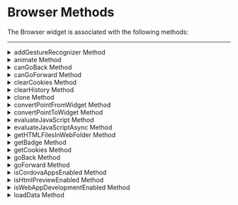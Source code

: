                                 


Browser Methods
===============

The Browser widget is associated with the following methods:

* * *


<details close markdown="block"><summary>addGestureRecognizer Method</summary>

* * *

This API allows you to set a gesture recognizer for a specified gesture for a specified widget.

### Syntax
```

addGestureRecognizer(gestureType, gestureConfigParams, onGestureClosure)
```

### Parameters

_gestureType_

\[Number\] - Mandatory

Indicates the type of gesture to be detected on the widget.

See Remarks for possible values.

_gestureConfigParams_

\[object\] - Mandatory

The parameter specifies a table that has the required configuration parameters to setup a gesture recognizer.

The configuration parameters vary based on the type of the gesture.

See Remarks for possible values.

_onGestureClosure_

\[function\] - Mandatory

Specifies the function that needs to be executed when a gesture is recognized.

This function will be raised asynchronously

See Remarks for the syntax of this function.

### Return Values

String - Reference to the gesture is returned.

### Remarks

The values for the _gestureType_parameter are:

\[Number\] - Mandatory

Indicates the type of gesture to be detected on the widget. The following are possible values:

*   1 – constants.GESTURE\_TYPE\_TAP
*   2 - constants.GESTURE\_TYPE\_SWIPE
*   3 – constants.GESTURE\_TYPE\_LONGPRESS
*   4 – constants.GESTURE\_TYPE\_PAN
*   5 – constants.GESTURE\_TYPE\_ROTATION
*   6 - constants.GESTURE\_TYPE\_PINCH
*   7 - constants.GESTURE\_TYPE\_RIGHTTAP

The values for the _gestureConfigParams_parameter are:

\[object\] - Mandatory

The parameter specifies a table that has the required configuration parameters to setup a gesture recognizer. The configuration parameters vary based on the type of the gesture.

This parameter supports the following key-value pairs:

Gesture Type:TAP

*   fingers \[Number\] - specifies the maximum number of fingers that must be respected for a gesture. Possible values are: 1. Default value is 1.
*   taps \[Number\] - specifies the maximum number of taps that must be respected for a gesture. Possible values are: 1 or 2. Default value is 1.

### For example:  

{fingers:1,taps:1}

Gesture Type:SWIPE

*   fingers \[Number\] - specifies the maximum number of fingers that must be respected for a gesture. Possible values are: 1. Default value is 1.

### For example:

{fingers: 1}

Gesture Type:LONGPRESS

*   pressDuration \[Number\] - specifies the minimum time interval (in seconds) after which the gesture is recognized as a LONGPRESS. For example, if pressDuration is 2 seconds, any continued press is recognized as LONGPRESS only if it lasts for at least 2 seconds. Default value is 1. This is not applicable to Windows.

### For example:

{pressDuration=1}.

Gesture Type: PAN

*   fingers \[number\] specifies the minimum number of fingers needed to recognize this gesture. Default value is 1.
*   continuousEvents \[Boolean\] indicates if callback should be called continuously for every change beginning from the time the gesture is recognized to the time it ends.

Gesture Type: ROTATION

*   Rotation gesture involves only two fingers.
*   continuousEvents \[Boolean\] indicates if callback must be called continuously for every change beginning from the time the gesture is recognized to the time it ends.

Gesture Type:PINCH

*   Pinch gesture invloves two fingures.
*   continuousEvents \[Boolean\] indicates if callback should be called continuously every change beginning from the time the gesture is recognized to the time it ends.

The syntax for the _onGestureClosure_callback function are:

\[function\] - Mandatory

Specifies the function that needs to be executed when a gesture is recognized.

### This function will be raised asynchronously and has the following Syntax:

onGestureClosure(widgetRef, gestureInfo, context)

*   widgetRef - specifies the handle to the widget on which the gesture was recognized.
*   gestureInfo - Table with information about the gesture. The contents of this table vary based on the gesture type.
*   context - Table with SegmentedUI row details.

### gestureInfo table has the following key-value pairs:

*   gestureType \[number\] – indicates the gesture type; 1 for TAP, 2 for SWIPE, and 3 for LONGPRESS,4 for PAN, 5 for ROTATION, 6 for PINCH and 7 for RIGHTTAP
*   gesturesetUpParams \[object\] – specifies the set up parameters passed while adding the gesture recognizer
*   gesturePosition \[number\] – indicates the position where the gesture was recognized. Possible values are: 1 for TOPLEFT, 2 for TOPCENTER, 3 for TOPRIGHT, 4 for MIDDLELEFT, 5 for MIDDLECENTER, 6 for MIDDLERIGHT, 7 for BOTTOMLEFT, 8 for BOTTOMCENTER, 9 for BOTTOMRIGHT, 10 for CENTER
*   swipeDirection \[number\] –indicates the direction of swipe. This parameter is applicable only if the gesture type is SWIPE. Possible values are: 1 for LEFT, 2 for RIGHT, 3 for TOP, 4 for BOTTOM. Direction is w.r.t the view and not device orientation.
*   gestureX \[number\] – specifies the X coordinate of the point (in pixels) where the gesture has occurred. The coordinate is relative to the widget coordinate system.
*   gestureY \[number\] – specifies the Y coordinate of the point (in pixels) where the gesture has occurred. The coordinate is relative to the widget coordinate system.
*   widgetWidth \[number\] – specifies the width of the widget (in pixels)
*   widgetHeight \[number\] – specifies the height of the widget (in pixels)
*   gestureState\[number\] – indicates the gesture state as below
*   1 – gesture state begin
*   2 - gesture state changed
*   3 – gesture state ended.
*   \* gestureState is applicable only for continuous gestures like PAN, ROTATION and PINCH.
*   rotation \[number\] rotation of the gesture in degrees since its last change.( Applicable only when gesture type is ROTATION
*   velocityX and velocityY : horizontal and vertical component of velocity expressed in points per second. (Applicable only for PAN gesture type)
*   velocity \[number\]: velocity of pinch in scale per second (Applicable for Pinch gesture)
*   scale \[number\]:scale factor relative to the points of the two touches in screen coordinates
*   touchType\[number\]:(windows only)
*   0 - constants.TOUCHTYPE\_FINGER
*   1 - constants.TOUCHTYPE\_PEN
*   2 - constants.TOUCHTYPE\_MOUSE
*   translationX and translationY \[number\] : cumulative distance as number. (Applicable only for PAN gesture type)

### context table has the following key-value pairs:

*   rowIndex \[number\] : row index of the segui where gesture was recognised. (Applicable to gestures added to segUI rows)
*   sectionIndex \[number\] : section index of the segui where gesture was recognised. (Applicable to gestures added to segUI rows)

It is not recommend to define gestures for widgets that have a default behavior associated with it.

If you click (tap) a button (any clickable widget), the default behavior is to trigger an onClick event. If you define a Tap gesture on such widgets, the gesture closure is executed in addition to the onClick event.

If you swipe a larger form, the default behavior is to scroll up and down depending on the direction in which you swipe. If you define a SWIPE gesture on such forms, the gesture closure gets executed in addition to scrolling the form.

If you swipe a Segmented UI with huge number of rows, the default behavior is to scroll the Segmented UI. If you define a SWIPE gesture on such segments, the gesture closure gets executed in addition to scrolling the form.

### Gestures can be added only for the following widgets:

*   Flex Container
    
*   Flex Scroll Container.
    

In the android platform, the top and bottom gestures work only when the scrolling is disabled for Form and parent scrolling containers. By default, the scrolling is enabled for the Form and scrolling containers.

*   RIGHTTAP applicable only to Windows 10
*   ROTATION is not supported on android.

### Example

```

//Sample code to add Gestures to the frmGestures FlexForm.
//Code to add DOUBLE TAP gesture to the frmGestures, FlexForm.
var doubletp = {
 fingers: 1,
 taps: 2
};
frmGestures.addGestureRecognizer(1, doubletp, onGestureFunction);
//Code to add SINGLE TAP gesture to the frmGestures FlexForm.
var singleTp = {
 fingers: 1,
 taps: 1
};
frmGestures.addGestureRecognizer(1, singleTp, onGestureFunction);
//Code to add SWIPE gesture to the frmGestures FlexForm.
var swipeForm = {
 fingers: 1,
 swipedistance: 50,
 swipevelocity: 75
};
frmGestures.addGestureRecognizer(2, swipeForm, onGestureFunction);
//Code to add LONGPRESS gesture to the frmGestures FlexForm.
var longPressForm = {
 pressDuration: 2
};
frmGestures.addGestureRecognizer(3, longPressForm, onGestureFunction);

function onGestureFunction(commonWidget, gestureInfo) {
 voltmx.print("The Gesture type is:" + gestureInfo.gestureType);

}
```

### Platform Availability

*   iOS, Windows

* * *

</details>
<details close markdown="block"><summary>animate Method</summary>

* * *

Applies an animation to the widget.

### Syntax
```

animate (animationObj, animateConfig, animationCallbacks)
```

### Parameters

_animationObj_

An `animation` object created using [voltmx.ui.createAnimation](../../../Iris/iris_api_dev_guide/content/voltmx.ui_functions.md#createAn?TocPath=References|voltmx.ui_Namespace|Functions|_____5) function.

_animationConfig_

As defined in widget level animation section.

_animationCallbacks_

A JavaScript dictionary that contains key-value pairs. The following keys are supported.

| Key | Description |
| --- | --- |
| animationEnd | A JavaScript function that is invoked with the animation ends. For more information, see the **Remarks** section below. |
| animationStart | A JavaScript function that is invoked with the animation starts. For more information, see the **Remarks** section below. |

### Return Values

Returns a platform-specific handle to the animation. This handle currently not used, but is returned for possible future requirements use.

### Remarks

The callback for the `animationStart` key in the JavaScript object passed in this method's _animationCallbacks_ parameter has the following signature.

animationStart(source, animationHandle, elapsedTime);

where `source` is the widget being animated, `animationHandle` is the handle returned by the `applyAnimation` method, and `elapsedTime` is the amount of time the animation has been running in seconds, when this event is fired..

This event occurs at the start of the animation. If there is 'animation-delay' configured then this event will fire only after the delay period. This event gets called asynchronously.

The callback for the `animationEnd` key in the JavaScript object passed in this method's _animationCallbacks_ parameter has the following signature.

animationEnd(source, animationHandle, elapsedTime);

where source is the widget being animated, animationHandle is the handle returned by the applyAnimation method, and elapsedTime is the amount of time the animation has been running in seconds, when this event is fired.

This event occurs at the end of the animation. This event gets called asynchronously.

The `animate` method throws an Invalid Animation Definition Exception if animation definition, does not follow the dictionary structure expected. This method is ignored if it is called on a widget whose immediate parent is not FlexContainer or a FlexScrollContainer.

If the widget is not part of the currently visible view hierarchy, calling this method does nothing. Because this method is asynchronous and immediately returns, it does not wait for the animation to start or complete.

### Example

```

//Sample code of animation
function AnimateBoth() {
    var getFuncName = frm1.listbox18.selectedKey;
    if (getFuncName == "BothLT") {
        frm1.textbox26.animate(myAnimDefinition(),
            animConfiguration(), {});
    } else if (getFuncName == "BothTBL") {
        frm1.textbox26.animate(myAnimDefinitionsc1(),
            animConfiguration(), {});
    }
}
```

### Platform Availability

*   iOS, Android, Windows, and SPA

* * *

</details>
<details close markdown="block"><summary>canGoBack Method</summary>

* * *

This method specifies whether the browser can navigate back into history.

### Syntax
```

canGoBack()
```

### Return Values

status

True - if the browser cache is not empty.

False - if the browser cache is empty.

### Remarks

If the browser cache is empty then this method returns _false_ and the [goBack](#goBack) method has no effect.

### Example

```

//Sample code to invoke canGoBack method for a Browser widget.
var canGoBck = frmBrowser.myBrowser.canGoBack();
alert("canGoBack?::" + canGoBck);
```

### Platform Availability

Available on all platforms except SPA.

* * *

</details>
<details close markdown="block"><summary>canGoForward Method</summary>

* * *

This method specifies whether the browser can navigate forward into history.

### Syntax
```

canGoForward()
```


### Return Values

status

True - if the browser cache is not empty.

False - if the browser cache is empty.

### Remarks

If the browser cache is empty then this method returns _false_ and [goForward](#goForwar) method has no effect.

### Example

```

//Sample code to invoke canGoForward method for a Browser widget.
var canGoFwd = frmBrowser.myBrowser.canGoForward();
alert("canGoForward?::" + canGoFwd);
```

### Platform Availability

Available on all platforms except SPA.

* * *

</details>
<details close markdown="block"><summary>clearCookies Method</summary>

* * *

In the iOS platform, when the Browser widget uses WKWebView engine to load data, a separate cookie storage area (called WKHTTPCookieStore) is created. This storage area is not connected to the parent app.  
To sync the cookies in the WKHTTPCookieStore with the parent app, you must use the [getCookies](#getCookies), [setCookies](#setCookies) and _clearCookies_ methods of the Browser widget.

The _clearCookies_ method is an asynchronous method that helps you to delete the cookies from the cookie storage area of the parent app.

### Syntax
```

clearCookies(deleteCookieCallback,cookiesToDelete)
```

### Input Parameters

`cookiesToDelete`: This parameter is used to input the name of the cookies that is to be deleted from the cookie storage of the parent app. This means that you must provide the key, Name to identify the cookies to be deleted from the storage.

`deleteCookieCallback`: This parameter registers the function that is invoked when the cookie is deleted from the cookie storage of the parent app. This callback is invoked for each cookie that is deleted. This function has the following two arguments.

*   `wdg`: This argument has the handle of with the Browser widget instance that invokes the _clearCookies_ method.
*   `cookieObject`: This argument has the cookie object that is deleted using the _clearCookies_ method.

Here is an example of the cookie object.  

```

{
        "Name": "appName",
        "Value": "App01",
        "Domain": "app.example.com"
}
```

### Example

```

//Sample code to invoke the clearCookies method for a Browser widget.

var listOfCookies = [{
 "Name": "appName"
}, {
 "Name": "ap"
}];
frmBrowser.myBrowser.clearCookies(clearCookiesCallback, listOfCookies);
function clearCookiesCallback(wdg, cookieObject) {
 voltmx.print(wdg, cookieObject);
}
```

### Platform Availability

*   iOS 11 and onwards

* * *

</details>
<details close markdown="block"><summary>clearHistory Method</summary>

* * *

This method clears the page history of the specified Browser.

### Syntax

clearHistory()

### Example

```

//Sample code to invoke clearHistory method for a Browser widget.
frmBrowser.myBrowser.clearHistory ();

```

### Platform Availability

Available on all platforms except SPA and iPhone

* * *

</details>
<details close markdown="block"><summary>clone Method</summary>

* * *

When this method is used on a container widget, then all the widgets inside the container are cloned. This method takes an optional parameter. If the widgetid is not passed then the cloned copy will have the same ID as original widget.

If the widget ID is passed as a parameter then it will be prefixed to the existing ID and will assign it to cloned copy of the container. For all other widgets of the container and its child widgets.

For example, if the widget ID is "fc1" and the widget ID passed to clone API is "ref1", then the cloned widget ID will be "ref1fc1". For a child widget placed in a container with widget ID as "wid1", the cloned copy will have the widget ID as "ref1wid1".

Exceptions are not displayed if widget ID parameter is not unique. Instead when the cloned copy is added to the same form as of original container then it may lead to unexpected behaviors. So it is your responsibility to provide unique widget ID.

### Syntax
```

clone()
```

### Parameters

widgetId \[String\]

Optional. Reference of the name of the widget.

### Return Values

Cloned copy of the widget.

### Exceptions

None

### Remarks

*   This method is not supported on SegmentedUI2 widget.
*   Gestures for the FlexContainer are not cloned. You have to reapply the gestures on the cloned object.
*   In Android platform, cloned Map widget will not work if prefix is not passed as parameter to the API.

*   To apply focusSkin for dynamically created widgets or cloned widgets, assign focusSkin dynamically after adding the widget to the form hierarchy. This is applicable for SPA and Desktop web platforms.
  ```

  formid.widgetid.focusSkin = "skinname";
  ```
*   To apply hoverSkin for dynamically created widgets or cloned widgets, assign hoverSkin dynamically after adding the widget to the form hierarchy. This is applicable for the Desktop web platform.
```

    formid.widgetid.hoverSkin = "skinname";
```

### Example

```

//This is a generic method that is applicable for various widgets.
//Here, we have shown how to use the clone Method for a FlexContainer widget.
//You need to make a corresponding call of the clone method for other applicable widgets.  
var flex2 = frmFlex.flexContainer1.clone();
//Here, flexContainer1 is a FlexContainer widget that is already present in frmFlex FlexForm.
frmFlex.add(flex2);
//For instance, the corresponding clone method call on the Label widget is as follows:
var myLabel=frmFlex.lbl1.clone();  

```

### Platform Availability

*   iOS, Android, Windows, and SPA

* * *

</details>
<details close markdown="block"><summary>convertPointFromWidget Method</summary>

* * *

This method allows you to convert the coordinate system from a widget to a point (receiver's coordinate system).

### Syntax
```

convertPointFromWidget(point, fromWidget)
```

### Parameters

_point_

\[JSObject\]- Mandatory

You can specify an object with keys as x and y. You can specify the values in all (dp, px and %) units of measurement.

_fromWidget_

\[widgetref\]- Mandatory

This parameter is the handle to the widget instance. Based on this parameter, the coordinate system is converted from the widget to a point (receiver's coordinate system).

### Example

```

Form1.widget1.convertPointFromWidget({
    x: "10dp",
    y: "20dp"
}, widget2);
```

Platform Availability

*   iOS, Android, Windows, and SPA

* * *

</details>
<details close markdown="block"><summary>convertPointToWidget Method</summary>

* * *

Using the convertPointToWidget method, you can modify the co-ordinate system. You can convert the receiver's co-ordinate system from a **point** to a **Widget**.

### Syntax
```

convertPointToWidget(point, toWidget)
```

### Parameters

_point_

\[JSObject\]- Mandatory. You can specify an object with keys as x and y. You can specify the values in all (dp, px and %) units of measurement.

_toWidget_

\[widgetref\] - Mandatory. This parameter is the handle to the widget instance. Based on this parameter, the coordinate system is converted from a point to a widget.

### Example

```

Form1.widget2.convertPointToWidget({
    x: "20dp",
    y: "30dp"
}, widget1);
```

### Platform Availability

*   iOS, Android, Windows, and SPA

* * *

</details>
<details close markdown="block"><summary>evaluateJavaScript Method</summary>

* * *

This method accepts a JavaScript snippet in the form of a string.

### Syntax
```

evaluateJavaScript(snippet)
```

### Parameters

snippet

The contents of the JavaScript code.

### Return Values

Returns the output or generates VoltMXError.

### Following are platform-specific return values in various scenarios:

  
| Scenario | Android | iOS | Windows | SPA |
| --- | --- | --- | --- | --- |
| If there is any error in evaluating the JavaScript | Null | Null | VoltMXError | VoltMXError |
| If return is used (outside any defined function) | Null | Null | VoltMXError | VoltMXError |
| If return type is string | Works fine | Works fine | Works fine | Null |
| If return type is non-string | Works fine | Works fine | Null | Null |

### Remarks

This method evaluates the snippet and returns the result as a string.

This method returns null in case the result of the evaluation string is empty. When multiple functions are called in the JavaScript snippet, the returns of this method are based on the native platform behavior.

### Following are the platform limitations:

SPA

*   The return is always null.
*   When there is an error in the JavaScript evaluation, the exception type VoltMXError displays.
    
    *   VoltMXError code = 106
    
    *   error message = Unknown Error
*   Cross-domain execution is not possible and displays an exception as VoltMXError.
    
    *   VoltMXError = 104
    
    *   error message = not supported error
*   Cross-site scripting is not possible.

Windows

*   If the evaluation returns a non-string type, this method returns null.
*   The evaluateJavaScript method is invoked on the webView instance only after the widget is loaded with the given URL or the HTML string. You can use the events onSuccess or onFailure on the webView to check if the URL is loaded.
*   If return is used (outside and defined function) in the JavaScript snippet to be evaluated, then evaluateJavaScript throws VoltMXError.
    *   VoltMXError code = 106
    *   error message = Unknown Error
*   On Windows Tablet platform, alerts in the JavaScript snippet and functions will display. For example:
```

    //Example1 throws error and returns null.
    webWidget1.evaluateJavaScript ("return document.title");
    
    //Example2 returns the document.title of the web page loaded.
    webWidget1.evaluateJavaScript ("document.title");
    
    //Example3 If the script loaded in the webWidget1 is a var a = "100"; then calling-
    webWidget1.evaluateJavaScript ("a"); //It returns "100"
    webWidget1.evaluateJavaScript ("return a"); //throws error and returns null.
```

iOS

*   The evaluateJavaScript method must be invoked on the webView instance only after the widget is loaded with the given URL or the HTML string. You can use the events onSuccess or onFailure on the webView to check if the URL is loaded.
*   This method returns null if there are any JavaScript evaluation errors. It throws exceptions in the following cases:
    
    *   If the JavaScript string specified is more than 10MB.
    
    *   If the JavaScript is taking more than 10 seconds to execute.
*   If return is used (outside and defined function) in the JavaScript snippet to be evaluated, then this method it returns null and does not throw any error.
```

    /Example1 returns null.
    webWidget1.evaluateJavaScript("return document.title");
    
    //Example2 returns the document.title of the web page loaded.
    webWidget1.evaluateJavaScript("document.title", this.callbackname);
    
    //Example3 If the script loaded in the webWidget1 is a var a = "100"; then calling:
    webWidget1.evaluateJavaScript("a"); //It returns "100"
    webWidget1.evaluateJavaScript("return a"); //returns null.
```

Android

*   The `evaluateJavaScript` API implementation internally relies on native Android WebView's method, `addJavascriptInterface`, on devices with API level less than 19 (that is, Android version earlier than 4.4). As there is security risk using the `addjavascriptInterface` API, by default, the `evaluateJavaScript` method is disabled under following conditions, where the usage of this API is vulnerable.
    
    *   If application is running on devices with API level less than 17 (that is, Android version earlier than 4.2)
    *   When application is compiled with target SDK less than 17 and when running on devices with API level less than 19.
    
    For more information on security risk associated in using the `addJavascriptInterface` method, refer [http://developer.Android.com/reference/Android/webkit/WebView.html#addJavascriptinterface(java.land.Object,java.land.String)](http://developer.android.com/reference/android/webkit/WebView.html#addJavascriptinterface(java.land.Object,java.land.String))
    
    InOrder to explicitly enable the `evaluateJavaScript` method in all cases, set the `enableJsInterface` writable JS property on the Browser Widget to _true_.
    
    > **_Note:_** It is Volt MX Iris application developer's responsibility to judiciously use the evaluateJavaScript API along with enableJsInterface flag.
    

*   The evaluateJavaScript API implementation internally relies on native Android WebView's method, addJavascriptInterface on devices with API level less than 19 (that is, Android version earlier than 4.4). As there is security risk using the addjavascriptInterface API, by default, evaluateJavaScript method is disabled under following conditions, where the usage this API is vulnerable.
    
    *   If application is running on devices with API level less than 17 (that is , Android version earlier than 4.2)
    *   When application is compiled with target SDK less than 17 and when running on devices with API level less than 19.
    
    For more information on security risk associated in using the addJavascriptInterface method, refer [http://developer.Android.com/reference/Android/webkit/WebView.html#addJavascriptinterface(java.land.Object,java.land.String)](http://developer.android.com/reference/android/webkit/WebView.html#addJavascriptinterface(java.land.Object,java.land.String))
    
    InOrder to explicitly enable the evaluateJavaScript method in all cases, set the enableJsInterface writable JS property on the Browser Widget to true.
    
    It is Volt MX Iris application developer's responsibility to judiciously use the evaluateJavaScript API along with enableJsInterface flag.
    

*   There is a security risk for using this method in versions earlier than 4.2 devices for all targets, and 4.2 and 4.3 devices with target less than 17. This method is disabled in those versions. For more information, refer to [http://developer.Android.com/reference/Android/webkit/WebView.html#addJavascriptinterface(java.land.Object,java.land.String)](http://developer.android.com/reference/android/webkit/WebView.html#addJavascriptinterface(java.land.Object,java.land.String)).  
    To enable this method,  set the "enableJsInterface" property for the browser widget.   
    If you are creating the widget through IDE, you should set this property in preShow of the Form.
```

    //Example1
    webWidget1.enableJsInterface = true;
```
    
    If you are creating the widget dynamically, you should set this property immediately after the constructor.
    
```

    //Example2
    var webWidget1 = new voltmx.ui.Browser();
    webWidget1.enableJsInterface = true;
```
*   Due to technical limitations in the devices with OS versions earlier than 4.4 , this method waits for 3,500 milliseconds for the result and returns null if the execution exceeds that time.
*   This method must be invoked on the webView instance only after it is loaded with the given URL or the HTML string. Use the events onSuccess or onFailure on the webView to check if the URL is loaded.
*   This method returns null if there are any JavaScript evaluation errors and run-time exceptions. To handle run-time exceptions you must keep the script in try catch block and return the error string from catch so that this method returns the error string. For example:
```

    var result = webWidget1.evaluateJavaScript("function() {try {//Write your JS code here} catch (err) {return 'ERROR';}}");
    if (result == "ERROR") {
     voltmx.print("Unknown Error");
    } else {
     voltmx.print("Result:" + result);
    }
```

*   If  return is used (outside and defined function) in the JavaScript snippet to be evaluated, then this method returns null and does not throw any error.
```

    //Example1 returns null.
    webWidget1.evaluateJavaScript("return document.title");
    
    //Example2 returns the document.title of the web page loaded.
    webWidget1.evaluateJavaScript("document.title");
    
    //Example3 If the script loaded in the webWidget1 is a var a = "100"; then calling-
    webWidget1.evaluateJavaScript("a"); //It returns "100"
    webWidget1.evaluateJavaScript("return a"); //returns null.
```
```

    //Example1 returns null.
    webWidget1.evaluateJavaScript("return document.title");
    
    //Example2 returns the document.title of the web page loaded.
    webWidget1.evaluateJavaScript("document.title");
    
    //Example3 If the script loaded in the webWidget1 is a var a = "100"; then calling-
    webWidget1.evaluateJavaScript("a"); //It returns "100"
    webWidget1.evaluateJavaScript("return a"); //returns null.
```

### Example

```

//Example1 
var result = webWidget1.evaluateJavaScript("JSON.stringify(eval(2+3))");
voltmx.print("Result:" + result);

//Example2 
var functionString = "function f(){var a = 5;	a += 10;}";
var result = webWidget1.evaluateJavaScript(functionString);

voltmx.print("Result: " + result);

//Example3
var functionString = "function f(){var a = 5;	a += 10;}";
try {
    var result = webWidget1.evaluateJavaScript(functionString);
    voltmx.print(" Result: " + result + " ; ");
} catch (e) {
    voltmx.print("Error code: " + e.errorCode + "Message: " + e.message);
}

//output of example 3 Error code:106 Message: Unknown Error<<

```

### Platform Availability

Available on iOS, Android, Windows, SPA platforms.

* * *

</details>
<details close markdown="block"><summary>evaluateJavaScriptAsync Method</summary>

* * *

This method accepts a JavaScript snippet, a callback function and one more optional parameter to evaluate JavaScript in sandboxed environment.

### Syntax
```

evaluateJavaScriptAsync(snippet, callback, runInSandboxedContext)
```

### Parameters

snippet

The contents of the JavaScript code.

### callback

function (result, voltmxError ){

};

### runInSandboxedContext [Boolean] – Optional
If the value of runInSandboxedContext is true, evaluation of javascript will be done in sandboxed environment.
If the value of runInSandboxedContext is false, evaluation of javascript will not be done in sandboxed environment.

The default value of runInSandboxedContext is false and this optional parameter is only applicable for iOS .
This parameter only works from V9.5.7.


### The contents of the voltmxError are:

> *   errorCode
> *   name
> *   message

### Return Values

Returns the output or generates VoltMXError.

### Remarks

This method evaluates the snippet and invokes the callback with the result.

On Android platform, this method accepts a JavaScript snippet in the form of string, and a callback function as inputs and evaluates the snippet and calls the callback with the result and error as null.

On iOS platform , since iOS 14 , WKWebView introduced WkContentWorld to ensure that the JavaScript injected into the web page will run in a sandboxed environment from the JavaScript originating from the web, which may be untrusted. So this method accepts a JavaScript snippet in the form of string, and a callback function as inputs and third optional parameter to evaluates the snippet in sandboxed environment.

### Following are the platform limitations:

Windows

*   When there is any error in the evaluating the JavaScript, then the exception type, VoltMXError is displayed.
    
    *   VoltMXError code = 106
    
    *   error message = Unknown Error
*   If the evaluation returns a non-string type, this method returns null.
*   On Windows Tablet platform, alerts in the JavaScript snippet and functions are not displayed. For example:
```

    //Example1 throws error and returns null and populate the error object with the appropriate
    
    //Error (106, "Unknown Error").
    webWidget1.evaluateJavaScriptAsync("return document.title");
    
    //Example2 returns the document.title of the web page loaded.
    webWidget1.evaluateJavaScriptAsync("document.title");
    
    //Example3 If the script loaded in the webWidget1 is a var a = "100"; then calling-
    webWidget1.evaluateJavaScriptAsync("a"); //It returns "100"
    webWidget1.evaluateJavaScriptAsync("return a"); //throws error and returns null.
```
*   This method must be invoked on the webView instance only after the widget is loaded with the given URL or the HTML string. You can use the events onSuccess or onFailure on the webView to check if the URL is loaded.

iOS

*   This method returns null if there are any JavaScript evaluation errors. This method throws exceptions in the following cases:
    
    *   If the JavaScript string specified is more than 10MB.
    
    *   If the JavaScript is taking more than 10 seconds to execute.
*   Invoking alert ( ) from evaluateJavaScriptAsync method will hang the application. This is a technical limitation in iOS.
*   If return is used (outside and defined function) in the JavaScript snippet to be evaluated, this method returns null and does not throw any error.

Android

*   There is a security risk for using this method in versions earlier than 4.2 devices for all targets, and 4.2 and 4.3 devices with target less than 17. This method is disabled in those versions. For more information, refer to [http://developer.Android.com/reference/Android/webkit/WebView.html#addJavascriptinterface(java.land.Object,java.land.String)](http://developer.android.com/reference/android/webkit/WebView.html#addJavascriptinterface(java.land.Object,java.land.String)).  
    To enable this method, set the "enableJsInterface" property for the browser widget.   
    If you are creating the widget through IDE, you should set this property in preShow of the Form.
*   Due to technical limitations in devices with OS earlier than 4.4, this method waits for 3,500 milliseconds for the result and returns null if the execution exceeds that time.
*   This method returns null if there are any JavaScript evaluation errors and run-time exceptions. To handle run-time exceptions, you must keep the script in a try catch block and return the error string from catch so that this method returns the error string.

### Example

```

//Example1
webWidget1.evaluateJavaScriptAsync("eval(2+3)",
    function(result, error) {
        voltmx.print("Result:" + result);
    });
```

```

//Example2 Script evaluated in sandboxed environment.
    webWidget1.evaluateJavaScriptAsync("document.body.style.backgroundcolor =`orange`;, this.callbackname,true);
```

```

//Example3 Script evaluated in unsandboxed environment.
    webWidget1.evaluateJavaScriptAsync("document.body.style.backgroundcolor =`pink`;, this.callbackname,false);
```


### Platform Availability

Available on iOS, Android, and Windows platforms

* * *

</details>
<details close markdown="block"><summary>getHTMLFilesInWebFolder Method</summary> 

* * *

Retrieves a list of the HTML files of the specified type.

### Syntax

getHTMLFilesInWebFolder(RESTYPE)

### Parameters

_RESTYPE_

The resource type of the files to be returned.

### Return Values

Returns a list of files that match the resource type specified in the _RESTYPE_ parameter.

* * *

</details>
<details close markdown="block"><summary>getBadge Method</summary>

* * *

This API enables you to read the badge value (if any) attached to the specified widget. If the specified widget does not have a badge attached to it, it returns an empty string.

### Syntax
```

getBadge()
```

### Optional Parameter

uniqueIdentifier

Unique identifier of a widget which is a handle to the widget.

### Return Values

Returns a string containing the badge value applied to the specified widget. If the specified widget has no badge value attached to it, it returns an empty string.

### Remarks

When a badge is removed, the widgets are re-formatted to accommodate the cleared badge values.

On the iOS platform, this method is applicable on Label, Button, Image, TextBox, and TextArea widgets only.

### Example

```

//This is a generic method that is applicable for various widgets.
//Here, we have shown how to use the getBadge Method for button widget.
//You need to make a corresponding call of the getBadge method for other applicable widgets.
function getBadge() {
    //To get a badge value on a Button with ID btn1 placed on a form frm1, use the following snippet:
    var badgeVal = frm1.btn1.getBadge();
    alert("badge value is::" + badgeVal);

    //For instance, the corresponding getBadge method call on the Label widget is as follows:
    frm1.lbl1.getBadge();
}
```

### Platform Availability

*   iOS

* * *

</details>
<details close markdown="block"><summary>getCookies Method</summary>

* * *

In the iOS platform, when the Browser widget uses WKWebView engine to load data, a separate cookie storage area (called WKHTTPCookieStore) is created. This storage area is not connected to the parent app.  
To sync the cookies in the WKHTTPCookieStore with the parent app, you must use the getCookies, [setCookies](#setCookies) and [clearCookies](#clearCookies) methods of the Browser widget.

The _getCookies_ method is an asynchronous method that helps you to retrieve the cookies from the WKHTTPCookieStore to the parent app. The cookies will be available as an argument in the callback.

### Syntax
```

getCookies(callback)
```

### Input Parameters

`callback`: This parameter registers the function that is invoked when the cookie is being retrieved from the WKHTTPCookieStore. This function has the following two arguments.

*   `wdg`: This argument has the handle of with the Browser widget instance that invokes the _getCookies_ method.
*   `cookiesData`: This argument has the list of all the cookies that is present in the WKHTTPCookieStore. Each cookie will be in the form of a dictionary with the values: Version, Name, Value, ExpiresDate, Domain and Path.  
    Here is an example of a cookie.  
```

    {
     "Version": 1,
     "Name": "user_id2",
     "Value": "ZD0265",
     "ExpiresDate": '(null)'//in milliseconds
     "Domain": "kite.zerodha.com",
     "Path": "/"
    }
```

### Example

```

//Sample code to invoke the getCookies method for a Browser widget.
frmBrowser.myBrowser.getCookies(getCookiesInfo);

function getCookiesInfo(wdg, cookiesdata)
{
    voltmx.print(cookiesdata);
}
```

### Platform Availability

*   iOS 11 onwards.

* * *

</details>
<details close markdown="block"><summary>goBack Method</summary>

* * *

This method provides you with the ability to navigate one step back in the browser history.

### Syntax
```

goBack()
```

### Remarks

If the history stack is empty then this method has no effect.

This method can be used only when [canGoBack](#canGoBac) returns _true_.

**Limitations for SPA**

*   If a user navigates from one form (for example, form A) to another form (for example, form B) that contains a Browser widget, and uses the `goBack` API on the Browser widget, the user will be navigated to the previous form (form A). This behavior is observed only when the Browser widget has no navigation history yet.
    
*   If two Browser widgets are present on a form, and the `goBack` API is used on a Browser widget (for example, Browser B), the user will be navigated to the previous web page in the other Browser widget (for example, Browser A). This behavior is observed only when the other Browser widget (Browser B) has no navigation history yet.
    

### Example

```

//Sample code to invoke goBack method for a Browser widget.
frmBrowser.myBrowser.goBack();

```

### Platform Availability

*   iOS
*   Android
*   Windows
*   SPA
*   Desktop Web

* * *

</details>
<details close markdown="block"><summary>goForward Method</summary>

* * *

This method provides you with the ability to navigate one step forward in the browser history.

### Syntax
```

goForward()
```

### Remarks

If there are no visited links in the history stack, then this method has no effect.

This method can be used only when [canGoForward](#canGoFor) returns _true_.

**Limitations for SPA**

*   If a user navigates in a circle from form A to form B and then back to form A, when the `goForward` API is used on the Browser widget in form A, the user will be navigated to Form B. This behavior is observed only when the Browser widget has no navigation history yet.
    
*   If two Browser widgets are present on a form, and the `goForward` API is used on a Browser widget (for example, Browser B), the user will be navigated to the next web page in the other Browser widget (for example, Browser A). This behavior is observed only when the other Browser widget (Browser B) has no navigation history yet.
    

### Example

```

//Sample code to invoke goForward method for a Browser widget.
frmBrowser.myBrowser.goForward();

```

### Platform Availability

*   iOS
*   Android
*   Windows
*   SPA
*   Desktop Web

* * *

</details>
<details close markdown="block"><summary>isCordovaAppsEnabled Method</summary> 

* * *

Retrieves a Boolean value that indicates whether Apache Cordova apps are enabled.

### Syntax
```

isCordovaAppsEnabled()
```

### Parameters

None.

### Return Values

Returns `true` if Cordova apps are enabled, or `false` if not.  

**Example**

```

//Sample code to invoke isCordovaAppsEnabled method for a Browser widget.
var status= frmBrowser.myBrowser.isCordovaAppsEnabled();
alert("Is Cordova Apps Enabled in the Browser widget?::" + status);
```

* * *

</details>
<details close markdown="block"><summary>isHtmlPreviewEnabled Method</summary> 

* * *

Retrieves a Boolean value that indicates whether your app can open an HTML preview.

### Syntax
```

isHtmlPreviewEnabled()
```

### Parameters

None.

### Return Values

Returns `true` if the app can open an HTML preview and HTML code with a single click, or `false` if not.

### Remarks

If this method returns `true`, the app can open both an HTML preview and the corresponding HTML code with a single click. If it returns `false`, a single click only opens the HTML code.  

**Example**

```

//Sample code to invoke isHtmlPreviewEnabled method for a Browser widget.
var status= frmBrowser.myBrowser.isHtmlPreviewEnabled();
alert]("Is.md Preview Enabled in the Browser widget?::" + status);
```

* * *

</details>
<details close markdown="block"><summary>isWebAppDevelopmentEnabled Method</summary> 

* * *

Retrieves a Boolean value indicating whether web app development is enabled in the app.

### Syntax
```

isWebAppDevelopmentEnabled()
```

### Parameters

None.

### Return Values

Returns `true` if web app development is enabled, or `false` if not.

### Remarks

Your app can use this value to enable or disable features depending on whether or not web app development is enabled.

### Example

```

//Sample code to invoke isWebAppDevelopmentEnabled method for a Browser widget.
var status= frmBrowser.myBrowser.isWebAppDevelopmentEnabled();
alert("Is Web App Development Enabled in the Browser widget?::" + status);
```

* * *

</details>
<details close markdown="block"><summary>loadData Method</summary>

* * *

This method enables you to load the data into the Browser with the provided configuration.

### Syntax
```

loadData(data,dataConfig)
```

### Parameters

data

The contents of the resource file or image that has to be loaded into the Browser. The contents should be raw bytes returned by the camera or voltmx.io.File API.

> > **_Note:_** On Android platform, only string is accepted. The string should be a base64 encoded image.

dataConfig

A configuration dictionary for the specified data. Following are the options:

> > *   mimeType: Optional. Specifies the mime type of the data. the default mime type is assumed as "text.html". For example, application/pdf, application/vnd.ms-powerpoint
> > *   encoding: Optional. Specifies the encoding to be used. The default encoding is UTF-8. For example, UTF-8 or UTF-16.
> > *   baseURL: Optional. The base URL for the content. The value is string specifying the file path.

On Android, you can use baseURL to access the application local web files (js/css). You can use baseURL to refer files stored in <project> -> web -> localfiles -> <user folder structure>  
As shown in the following example, JavaScript files (.js files) are stored in <project> -> web -> localfiles -> js folder. With respect to the example in src attribute of <script> tag, you must provide the relative path (for example, js/ExampleJS1.js) and the base URL in the baseURL key of dataConfig object as "file:///android\_asset/web/localfiles/".

```

var.htmlString = ".html><head><title>Hello World Example</title>"
<script type= "text/javascript\" src=\"js/ExampleJS1.js\"></script>"
<script type="text/javascript \" src=\"js/index.js\"></script>"
<body><h1>Hello World !! </h1></body><.html>";

/*An HTML String should always be written as a continuous line. Reformat the above code
to be in a single line.*/

var dataConfig ={"mimeType":"text.html","baseURL":"file:///android_asset/web/localfiles/"};
frmHome.brwWidget.loadData.htmlString,dataConfig);
```

### Exceptions

  
|   ERROR CODE | Description |
| --- | --- |
| 100 | Invalid type of parameters |
| 101 | Invalid number of arguments |

### Remarks

Following are the guidelines and limitations of this method:

1.  This method should be called on the Browser widget from the post show of the form.
2.  In Android platform, data parameter of the loadData method accepts only a string parameter. All other parameter types are ignored. Following are the allowed formats for data parameter:
    *   HTML content string
    *   base64 image string
3.  On iPhone OS version 2.2.1 supports the following documents types:
    *   Excel (.xls)
    *   PDF (.pdf)
    *   PowerPoint (.ppt)
    *   Word (.doc)

> **_Note:_** The document formats Excel, PowerPoint, and Word must be saved using Microsoft Office 97 or later versions.

### Example

```

//Sample code to invoke loadData method in a Browser widget.
var pdfFile = voltmx.io.File(path/to/pdf/file);

var data = pdfFile.read();

var config = {
  	"mimeType":"application/pdf", 
       "encoding":"UTF-8"};

browserWidget.loadData(data,config);
```

### Platform Availability

Available on all platforms except SPA and Desktop Web

* * *

</details>
<details close markdown="block"><summary>registerForPeekandPop Method</summary>

* * *

This method registers a widget to enable 3D Touch peek and pop gestures.

### Syntax
```

registerForPeekandPop(onPeekCallback, onPopCallback)
```

### Parameters

onPeekCallback

A callback function that is invoked when the user slightly presses (soft press) the widget.

Callback Syntax

onPeekCallback(widget)

Callback Input Parameters

_widget_

A widget reference that is registered for peek and pop.

Callback Return Values

  A PreviewInfoTable. See the Remarks section for a description of this table.

### Callback Example

```

function onPeekCallback(widget) {
    var previewInfoTable = {
        "peekForm": frmSecond,
        "focusRect": [0, 0, 200, 200],
        "contentSize": [320, 480]
    };
    return previewInfoTable;
}
```

onPopCallback (Optional)

A callback function that is invoked when the user further presses (hard press) the preview that is displayed for the widget.

Callback Syntax

onPopCallback(widget,peekForm)

Callback Input Parameters

_widget_

A widget reference that is registered for peek and pop.

_peekForm_

A form reference that is displayed as preview/peek.

Callback Return Values

  A form reference.

Callback Remarks

Use this callback to set the content for pop. The form handle returned by this callback is used for pop content. In general, the form that is used for preview is used for pop content also. If the pop callback is not implemented, peek disappears and the app returns to its previous state.

### Callback Example

```

function onPopCallback(widget, peekForm) {
    // preview form used for pop also
    return peekForm;
}
```

### Remarks

A PreviewInfoTable has the following format.

**Name:** peekForm

**Description:** The form reference that will be displayed as preview. If an invalid form reference is given, the preview will not be shown.

**Type:** form reference

**Name:** focusRect (Optional)

**Description:** An array representing a rectangle in widgets view coordinates. If provided, this rectangle will be focused while its surrounding area will be blurred, indicating a preview is available for the widget. If not provided, entire view area of the widget will be focused. If either the width or height is zero, the widget's view width/height is used. The values are supported in percentage(with regard to widget bounds), dp, or pixels. The values are strings. If a string value is given without any format specifier, it defaults to dp. If an array of numbers is given, it is assumed they are dp values.

**Type:** Array \[x, y, width, height\]

Example: \[“0dp”, “0dp”, “200dp”, “300dp”\], \[“10%”, “10%”, “75%”, “50%”\], \[“10px”, “10px”, “200px”, “480px”\]

**Name:** contentSize (Optional)

**Description:** An array representing the preferred content size of the preview. This allows the user to adjust the preferred width/height dimensions of the preview. If not provided, the preview is shown with default values. If either the width or height is zero, the default preview width/height is used. It is recommended that one of the width/height values be zero for proper adjustment of the other value. For example, if width = 0, the height is adjustable and vice versa. Providing positive values simultaneously for both width and height will result in distorted appearance of preview. The values are supported in dp, pixels, and percentage(with regard to screen bounds). The actual width/height of the preview may vary slightly due to resizing per aspect ratio. The values are strings. If a string value is given without any format specifier, it defaults to dp. If array of numbers is given, it is assumed they are dp values.

**Type:** Array \[width, height\]

Example: \[“0dp”, “100dp”\], \[“100%”, “0%”\], \[“0px”, “240px”\]

### Example of a PreviewInfoTable:

```

var previewInfoTable = {
    "peekForm": frmSecond,
    "focusRect": [0, 0, 200, 200],
    "contentSize": [320, 480]
};
```

### Return Values

None.

### Platform Availability

*   iOS 9.0 and later

* * *

</details>
<details close markdown="block"><summary>reload Method</summary>

* * *

This method provides you with the ability to reload the current web page.

### Syntax
```

reload()
```

### Example

```

//Sample code to invoke reload method for a Browser widget.
frmBrowser.myBrowser.reload();

```

### Platform Availability

*   iOS
*   Android
*   Windows
*   SPA
*   Desktop Web

* * *

</details>
<details close markdown="block"><summary>removeFromParent Method</summary>

* * *

This method allows you to remove a child widget from a parent widget.

### Syntax
```

removeFromParent()
```

### Read/Write

Yes - (Read and Write)

### Example

```

//This is a generic method that is applicable for various widgets.
//Here, we have shown how to use the removeFromParent Method for a Calendar widget.
//You need to make a corresponding call of the removeFromParent method for other applicable widgets.

Form1.calendar.removeFromParent();

```

### Platform Availability

*   iOS, Android , Windows, SPA, and Desktop Web

* * *

</details>
<details close markdown="block"><summary>removeGestureRecognizer Method</summary>

* * *

This method allows you to remove the specified gesture recognizer for the specified widget.

### Syntax
```

removeGestureRecognizer(gestureHandle)
```

### Parameters

gestureHandle - Mandatory

Specifies the handle to the gesture returned by addGestureRecognizer call.

### Example

```

//Sample code to remove Double tap gesture from frmGestures FlexForm.  
frmGestures.removeGestureRecognizer(doubletp);  

```

### Platform Availability

*   Available on all platforms except Desktop Web and Android.

* * *

* * *

</details>
<details close markdown="block"><summary>setBadge Method</summary>

* * *

This method enables you to set the badge value to the given widget at the upper, right corner of the widget.

### Syntax
```

setBadge(badgeText)
```

### Parameters

badgeText \[String\] - Mandatory

Specifies the Text value that appears within the badge. If the length of the badgeText is greater than 1, the badge is a rounded rectangle. For example, if you specify the text of the badge as 88, the number appears in a rounded rectangular badge. If the length of the badge text is 1, the badge is always a circle. The badge can occupy up to 70% of the width of the parent widget. For example, on a button with a width of 100 pixels, a badge with about 100 characters will occupy only 70 pixels of the button width. The badge text is truncated and shows about 30 characters followed by three dots.

skin \[String\] - Optional

The parameter specifies the background color for the badge. The default color is red.

### Return Values

None

### Exceptions

Error

### Remarks

The color for the badge can be defined using a skin. The default color for the badge is red with white lettering.

If you pass an empty string as a parameter, the badge applied to the widget is cleared.

A Badge can be applied only to the FlexContainer Widget. To apply badge to other widgets, place the corresponding widget inside the FlexContainer, then apply Badge to the FlexContainer Widget. Also make sure that the clipBounds property of the FlexContainer are set to false.

If the badge value is a single character (a character or a number), the badge shape is a circle.

![](Resources/Images/widgetbadge.png)

If the badge value contains multiple characters, the badge shape is a rectangle with rounded corners and borders.

The badge can occupy a maximum of 70% width of the parent widget (widget on which badge is applied). For example, on a button with a width of 100 pixels, a badge with about 100 characters will occupy only 70 pixels of the button width. The badge value is truncated and about 30 characters followed by three dots.

When a badge is set, the widgets are re-arranged to accommodate the badge.

For iOS platform, this method is applicable on Box, Label, and Image widgets only.

For Android platform, this method is applicable on Button and Image widgets only.

### Example

```

//This is a generic method that is applicable for various widgets.
//Here, we have shown how to use the setBadge Method for button widget.
//You need to make a corresponding call of the setBadge method for other applicable widgets.
function setBadge() {
    /*To set a badge value with skin "badgeSkin" on a button btn1
placed on a form frm1, use the following code: */
    frm1.btn1.setBadge("2", "badgeSkin");
}
//For instance, the corresponding setEnabled method call on the Label widget is as follows:
form.lbl1.setBadge("4", "badgeSkin");
```

### Platform Availability

*   iOS

For more information about the badge APIs refer the _API Reference Document_.

* * *

</details>
<details close markdown="block"><summary>setCookies Method</summary>

* * *

In the iOS platform, when the Browser widget uses WKWebView engine to load data, a separate cookie storage area (called WKHTTPCookieStore) is created. This storage area is not connected to the parent app.  
To sync the cookies in the WKHTTPCookieStore with the parent app, you must use the [getCookies](#getCookies), setCookies and [clearCookies](#clearCookies) methods of the Browser widget.

The _setCookies_ method is an asynchronous method that helps you to set the cookies to the WKHTTPCookieStore from the parent app. The cookies will be available as an argument in the callback.

### Syntax
```

setCookies(callback, cookiesData)
```

### Input Parameters

`cookiesData`: This argument has the list of all the cookies that is present in the WKHTTPCookieStore. Each cookie will be in the form of a dictionary with the values: Version, Name, Value, ExpiresDate, Domain and Path.  
Here is an example of a cookie.  

```

{
 "Version": 1,
 "Name": "user_id2",
 "Value": "ZD0265",
 "ExpiresDate": '(null)'//in milliseconds
 "Domain": "kite.zerodha.com",
 "Path": "/"
}
```

`callback`: This parameter registers the function that is invoked when the cookie from the WKHTTPCookieStore is set in the cookie storage of the parent app. This function has the following two arguments.

*   `wdg`: This argument has the handle of with the Browser widget instance that invokes the _setCookies_ method.
*   `cookieObject`: This argument has the handle of the object for which the _setCookies_ method is invoked.

### Remarks

*   If the cookie storage of the parent app already has a cookie with the same name, domain and path, the setCookie method will replace the existing cookie with the new one.
*   If the cookie to be stored in the cookie storage is new, ensure that you at least provide values of the following keys: Path, Name, Value and Domain. Also, all the valid key names must start with capital letters.

### Example

```

//Sample code to invoke the setCookies method for a Browser widget.

var lisOfCookies = [{
 "Name": "appName",
 "Value": "App01",
 "Domain": "app.example.com",
 "Path": "/"
}];
frmBrowser.myBrowser.setCookies(setCookiesCallback, lisOfCookies);

function setCookiesCallback(wdg, cookieObject) {
 voltmx.print(cookieObject);
}
```

### Platform Availability

iOS 11 and onwards

* * *

</details>
<details close markdown="block"><summary>setEnabled Method</summary>

* * *

This method specifies the widget that must be enabled or disabled.

### Syntax

setEnabled(enabled)

Parameters

_enabled_

\[Boolean\] - Mandatory

true -Indicates widget is enabled.

false - Indicates widget is disabled.

### Return Values

None

### Exceptions

Error

### Remarks

Browser widget does not support this method in SPA.

This method is not applicable in Map widget.

### Example

```

//This is a generic method that is applicable for various widgets.
//Here, we have shown how to use the setEnabled Method for button widget.
//You need to make a corresponding call of the setEnabled method for other applicable widgets.

form1.myButton.setEnabled(false);
```

### Platform Availability

Available on all platforms except SPA.

* * *

</details>
<details close markdown="block"><summary>setFocus Method</summary>

* * *

This method specifies the widget on which there must be focus.

**Default :** true

### Syntax

setFocus(focus)

### Parameters

_focus_ \[Boolean\]- Mandatory

true -Indicates focus is set on a widget.

false - Indicates focus is not set on a widget.

### Return Values

None

### Exceptions

Error

### Remarks

You should not call this method in **preShow** of a form as it is not respected by all platforms. In android platform, this method is not respected in **preShow** of a form. You can give focus to a particular widget only after it is rendered on the screen, hence it should be called in postShow of a form.

This method is not applicable in Form widget.

### Example

```

//This is a generic method that is applicable for various widgets.
//Here, we have shown how to use the setFocus Method for button widget.
//You need to make a corresponding call of the setFocus method for other applicable widgets.

form1.myButton.setFocus(true);
```

### Platform Availability

Available on all platforms.

* * *

* * *

</details>
<details close markdown="block"><summary>setGestureRecognizer Method</summary>

* * *

This method allows you to set a gesture recognizer for a specified gesture for a specified widget. You can set a Gesture recognizer only for a FlexForm, a FlexContainer, and a FlexScrollContainer. The setGestureRecognizer method is deprecated and should not be used in new software. However, Swipe Distance and Swipe Velocity parameters are not deprecated. So if you want to use the Swipe Distance and Swipe velocity parameters, use the setGestureRecognizer method. To use all other parameters, you must use the addGestureRecognizer method.

### Syntax
```

setGestureRecognizer (gestureType,setupParams,gestureHandler)
```

### Parameters

_gestureType_

\[Number\] - Mandatory

Specifies the type of gesture that needs to be detected on the widget. The following are possible values:

*   1 for TAP
*   2 for SWIPE
*   3 for LONGPRESS

_setupParams_

\[array of arrays\] - Mandatory

The parameter specifies an object that has the configuration parameters to setup a gesture recognizer. See Remarks for the values for this parameter.

gestureHandler

\[function\] - Mandatory

The parameter specifies the function that needs to be executed when a gesture is recognized. See Remarks for the functions syntax.

onGesturefunction(widgetRef,gestureInfo)

*   _widgetRef_ - This parameter specifies the handle to the widget on which the gesture was recognized.
*   _gestureInfo_ - This parameter specifies an array that provides information about the gesture. The contents of this array vary based on the gesture type.

Volt MX Iris populates the details in the _gestureInfo_ array. This array has the following key-value pairs:

*   _gestureType_ \[number\] - indicates the gesture type; **1** for TAP, **2** for SWIPE, and **3** for LONGPRESS.
*   _gesturesetUpParams_ \[object\] - this array is the set up parameters passed while adding the gesture recognizer.
*   _gesturePosition_ \[number\] - indicates the position where the gesture was recognized. Possible values are: **1** for TOPLEFT, **2** for TOPCENTER, **3** for TOPRIGHT, **4** for MIDDLELEFT, **5** for MIDDLECENTER, **6** for MIDDLERIGHT, **7** for BOTTOMLEFT, **8** for BOTTOMCENTER, **9** for BOTTOMRIGHT, **10** for CENTER. This parameter is applicable only on iPhone.

*   _swipeDirection_ \[number\] -indicates the direction of swipe. This parameter is applicable only if the gesture type is SWIPE. Possible values are: **1** for LEFT, **2** for RIGHT, **3** for TOP, **4** for BOTTOM.
*   _gestureX_ \[number\] - specifies the X coordinate of the point (in pixels) where the gesture has occurred. The coordinate is relative to the widget coordinate system. This parameter is applicable only on iPhone.
*   _gestureY_ \[number\] - specifies the Y coordinate of the point (in pixels) where the gesture has occurred. The coordinate is relative to the widget coordinate system. This parameter is applicable only on iPhone.
*   _widgetWidth_ \[number\] - specifies the width of the widget (in pixels). This parameter is applicable only on iPhone.
*   _widgetHeight_ \[number\] - specifies the height of the widget (in pixels). This parameter is applicable only on iPhone.

### Return Values

String - Reference(uniqueidentifier) to the gesture is returned.

### Exceptions

Error

### Remarks

This method is applicable on Form, Box, and ScrollBox widgets only.

Configuration of setupParams

The configuration parameters vary based on the type of the gesture.

Gesture Type:TAP

*   fingers \[number\] - This parameter specifies the maximum number of fingers that must be respected for a gesture. Possible values are: 1. Default value is 1.
*   taps \[number\] - This parameter specifies the maximum number of taps that must be respected for a gesture. Possible values are: 1 or 2. Default value is 1.

### For example:

{fingers:1,taps:1}

Gesture Type:SWIPE

*   fingers \[number\] - This parameter specifies the maximum number of fingers that must be respected for a gesture. Possible values are: 1. Default value is 1.
*   swipedistance \[number\] - This parameter specifies the distance between the pixel from where the swipe started to the pixel where the swipe stopped (finger is moved up or removed). The default value is 50 pixels. This parameter is applicable only on android. This parameter is applicable only if the gesture type is SWIPE.
*   swipevelocity \[number\] - This parameter specifies the velocity of the swipe measured in pixels per second. The default value is 75. This parameter is applicable only on android. This parameter is applicable only if the gesture type is SWIPE.

### For example:

{fingers:1,swipedistance:50,swipevelocity:75}

Gesture Type:LONGPRESS

*   pressDuration \[number\] - This parameter specifies the minimum time interval (in seconds) after which the gesture is recognized as a LONGPRESS. For example, if the _pressDuration_ is 2 seconds, any continued press is recognized as LONGPRESS only if it lasts for at least 2 seconds. Default value is 1. This parameter is not customizable on android platform. The default value on android platform is 500 ms. Any value you pass to this parameter is ignored and the default value is used.

### For example:

{pressDuration:1}

Function syntax for the _GestureHandler_ parameter

The parameter specifies the function that needs to be executed when a gesture is recognized. This function has the following Syntax:

onGesturefunction(widgetRef,gestureInfo)

*   _widgetRef_ - This parameter specifies the handle to the widget on which the gesture was recognized.
*   _gestureInfo_ - This parameter specifies an array that provides information about the gesture. The contents of this array vary based on the gesture type.

Volt MX Iris populates the details in the _gestureInfo_ array. This array has the following key-value pairs:

*   _gestureType_ \[number\] - indicates the gesture type; **1** for TAP, **2** for SWIPE, and **3** for LONGPRESS.
*   _gesturesetUpParams_ \[object\] - this array is the set up parameters passed while adding the gesture recognizer.
*   _gesturePosition_ \[number\] - indicates the position where the gesture was recognized. Possible values are: **1** for TOPLEFT, **2** for TOPCENTER, **3** for TOPRIGHT, **4** for MIDDLELEFT, **5** for MIDDLECENTER, **6** for MIDDLERIGHT, **7** for BOTTOMLEFT, **8** for BOTTOMCENTER, **9** for BOTTOMRIGHT, **10** for CENTER. This parameter is applicable only on iPhone.

*   _swipeDirection_ \[number\] -indicates the direction of swipe. This parameter is applicable only if the gesture type is SWIPE. Possible values are: **1** for LEFT, **2** for RIGHT, **3** for TOP, **4** for BOTTOM.
*   _gestureX_ \[number\] - specifies the X coordinate of the point (in pixels) where the gesture has occurred. The coordinate is relative to the widget coordinate system. This parameter is applicable only on iPhone.
*   _gestureY_ \[number\] - specifies the Y coordinate of the point (in pixels) where the gesture has occurred. The coordinate is relative to the widget coordinate system. This parameter is applicable only on iPhone.
*   _widgetWidth_ \[number\] - specifies the width of the widget (in pixels). This parameter is applicable only on iPhone.
*   _widgetHeight_ \[number\] - specifies the height of the widget (in pixels). This parameter is applicable only on iPhone.

### Example

```

//The below function will get invoked  when a gesture is recognized. 
function myTap(myWidget, gestureInfo) {
    alert(" Tap Gesture detected");
    alert("gestureType :" + gestureInfo.gestureType);
    alert("gesturePosition :" + gestureInfo.gesturePosition);
    //write any further logic here
}

//Setting Gesture configuration.
var setupTblTap = {
    fingers: 1,
    taps: 2
}; //double tap gesture

//To add a TAP gesture recognizer on a hbox with ID hbx1 placed on a form frm1
var tapGesture = frm1.hbx1.setGgestureRecognizer(1, setupTblTap, myTap);
```

### Platform Availability

*   iOS, Windows, and SPA

* * *

</details>
<details close markdown="block"><summary>setOnPeek Method</summary>

* * *

This method sets and overrides the existing onPeekCallback for the widget.

### Syntax
```

setOnPeek(onPeekCallback)
```

### Parameters

onPeekCallback

A callback function that is invoked when the user slightly presses (soft press) the widget.

Callback Syntax

onPeekCallback(widget)

Callback Parameters

_widget_

A widget reference that is registered for peek and pop.

Callback Return Values

PreviewInfoTable. See the Remarks section for a description of this table.

### Callback Example

```

function onPeekCallback(widget, contextInfo) {
    var previewInfoTable = {
        "peekForm": frmSecond,
        "focusRect": [0, 0, 200, 200],
        "contentSize": [320, 480]
    };
    return previewInfoTable;
}
```

### Return Values

None.

### Remarks

A PreviewInfoTable has the following format.

**Name:** peekForm

**Description:** The form reference that will be displayed as preview. If an invalid form reference is given, the preview will not be shown.

**Type:** form reference

**Name:** focusRect (Optional)

**Description:** An array representing a rectangle in widgets view coordinates. If provided, this rectangle will be focused while its surrounding area will be blurred, indicating a preview is available for the widget. If not provided, entire view area of the widget will be focused. If either the width or height is zero, the widget's view width/height is used. The values are supported in percentage(with regard to widget bounds), dp, or pixels. The values are strings. If a string value is given without any format specifier, it defaults to dp. If an array of numbers is given, it is assumed they are dp values.

**Type:**Array \[x, y, width, height\]

Example: \[“0dp”, “0dp”, “200dp”, “300dp”\], \[“10%”, “10%”, “75%”, “50%”\], \[“10px”, “10px”, “200px”, “480px”\]

**Name:**contentSize (Optional)

**Description:**An array representing the preferred content size of the preview. This allows the user to adjust the preferred width/height dimensions of the preview. If not provided, the preview is shown with default values. If either the width or height is zero, the default preview width/height is used. It is recommended that one of the width/height values be zero for proper adjustment of the other value. For example, if width = 0, the height is adjustable and vice versa. Providing positive values simultaneously for both width and height will result in distorted appearance of preview. The values are supported in dp, pixels, and percentage(with regard to screen bounds). The actual width/height of the preview may vary slightly due to resizing per aspect ratio. The values are strings. If a string value is given without any format specifier, it defaults to dp. If array of numbers is given, it is assumed they are dp values.

**Type:**Array \[width, height\]

Example: \[“0dp”, “100dp”\], \[“100%”, “0%”\], \[“0px”, “240px”\]

### Example of a PreviewInfoTable:

```

var previewInfoTable = {
    "peekForm": frmSecond,
    "focusRect": [0, 0, 200, 200],
    "contentSize": [320, 480]
};
```

### Example

```

function settingPeek() {
    Form1.setOnPeek(onMyPeekcallback);
}

function onMyPeekcallback(widgetref, contextInfo) {
    if (typeof(contextInfo) === undefined) {
        return null;
    }

    var previewInfoTable = {
        "peekForm": frmSecond,
        "focusRect": [0, 0, 200, 200],
        "contentSize": [320, 480]
    };
    return previewInfoTable;

}
```

### Platform Availability

*   iOS 9.0 and later

* * *

</details>
<details close markdown="block"><summary>setOnPop Method</summary>

* * *

This method overrides the existing onPopCallback for the widget.

### Syntax
```

setOnPop(onPopCallback)
```

### Parameters

onPopCallback

A callback function that is invoked when the user slightly presses (soft press) the widget.

Callback Syntax

onPopCallback(widget,peekForm)

Callback Parameters

_widget_

 A widget reference that is registered for peek and pop.

_peekForm_

 A form reference that is displayed as preview/peek.

### Callback Return Values

 A form reference.

### Callback Remarks

 Use this callback to set the content for pop. The form handle returned by this callback is used for pop content. In general, the form that is used for preview is used for pop content also. If the pop callback is not implemented, peek disappears and the app returns to its previous state.

### Callback Example

```

function onPopCallback(widget, peekForm) {
    // preview form used for pop also
    return peekForm;
}
```

### Return Values

None.

### Example

```

function settingPop() {
    Form1.setOnPop(myonPopcallback);
}

function myonPopcallback(widgetref, peekForm) {
    // preview form used for pop also
    return peekForm;
}
```

### Platform Availability

*   iOS 9.0 and later

* * *

</details>
<details close markdown="block"><summary>setResponse Method</summary>

* * *

Sets credentials that should be sent to the browser widget.

### Syntax
```

setResponse (eventType,data)
```

### Parameters

_eventType_ \[Integer\]- Mandatory

The type of the event callback.

_data_\[map\]- Mandatory

The map contains credentials passed to the browser widget. See the Remarks section for more information.

### Return Values

None

### Remarks

If eventType is constants.WEBWIDGET\_RECEIVE\_TYPE\_HTTP\_AUTH’, the data object should consist of following sub parameters as key value pairs:

_username_\[String\] – Mandatory.

If username is given as empty string or is incorrect, the onReceive event is sent again.

_password_\[String\] – value in string format.

If password is given as empty string or is incorrect, the onReceive event is sent again.

For all other values it will display error page with status code 401.

### Platform Availability

Android

* * *

</details>
<details close markdown="block"><summary>setSafeBrowsingResponse Method</summary>

* * *

This method is used to set an action for a Browser widget, when the _onSafeBrowsingHit_ event is triggered.

### Syntax
```

setSafeBrowsingResponse(requestUrl, response, allowReporting)
```

### Input Parameters

*   **requestUrl** \[String\]: This parameter specifies the URL for which the [onSafeBrowsingHit](Browser_Events.md#onSafeBrowsingHit) event gets triggered. This is a mandatory attribute.
*   **allowReporting**\[Boolean\]: This flag depends on the value of the _response_ attribute. This is a mandatory attribute.
*   **response** \[Number\]: This mandatory parameter specifies the action to be performed by a Browser widget when the URL specified in the _requestUrl_ parameter is accessed. The following constants are applicable for the **response** parameter:  
    *   _constants.BROWSER\_SET\_SAFEBROWSING\_RESPONSE\_SHOW\_DEFAULT\_INTERSTITIAL_: Use this constant to display the default the interstitial page. If you set the _allowReporting_ flag as true, the **Automatically report details of possible security incidents to Google** checkbox is displayed.
    *   _constants.BROWSER\_SET\_SAFEBROWSING\_RESPONSE\_PROCEED_: When you use this constant, the Browser widget acts as if you have clicked the **visit this unsafe site** button. If you set the _allowReporting_ flag as true, Safe Browsing reporting is enabled.
    *   _constants.BROWSER\_SET\_SAFEBROWSING\_RESPONSE\_BACKTOSAFETY_: When you use this constant, the Browser widget acts as if you have clicked the **Back to Safety** button. If you set the _allowReporting_ flag as true, Safe Browsing reporting is enabled.

### Remarks

*   [onSafeBrowsingHit](Browser_Events.md#onSafeBrowsingHit) event callback and the _setSafeBrowsingResponse_ Method are used together to create a custom interstitial page when the Browser widget loads a flagged URL.

### Example

```

/*Sample code to invoke setSafeBrowsingResponse method in Browser widget, when requestUrl triggers onSafeBrowsingHit event.*/
frm1.browserID.setSafeBrowsingResponse(requestUrl, constants.BROWSER_SET_SAFEBROWSING_RESPONSE_SHOW_DEFAULT_INTERSTITIAL, true);
```

### Platform Availability

*   Android(API Level 27 and later)

* * *

</details>
<details close markdown="block"><summary>setVisibility Method</summary>

* * *

Use this method to set the visibility of the widget.

**Default :** true

### Syntax
```

setVisibility(visible)
```

### Parameters

_visible_

\[Boolean\] - Mandatory

true -Indicates visibility is true.

false - Indicates visibility is false.

_animationConfig_

\[JSObject\] - Optional. The parameter specifies the animation configuration of the object. This is not supported in SPA and Desktop Web platforms.

Following are the parameters of the JSObject:

_animEffect_

Optional. The parameter specifies the animation effect. Following are the available options of animation effect:

*   constants.ANIMATION\_EFFECT\_EXPAND: This is applicable when the visibility is turned on. Specifies the widget must expand gradually by increasing the height of the widget.
*   constants.ANIMATION\_EFFECT\_COLLAPSE: This is applicable when the visibility is turned off. Specifies the widget must collapse gradually by decreasing the height of the widget.
*   constants.ANIMATION\_EFFECT\_REVEAL: This is applicable when the visibility is turned on. Specifies the widget must appear gradually by decreasing the transparency of the widget.
*   constants.ANIMATION\_EFFECT\_FADE: This is applicable when the visibility is turned off. Specifies the widget must disappear gradually by increasing the transparency of the widget.
*   constants.ANIMATION\_EFFECT\_NONE: This is the default option. Specifies animation should not be applied to the widget. However the layout animations are applied on the Form.

_animDuration_

Optional. The parameter specifies the duration of the animation effect in seconds. The default value is 1 second. The negative values are ignored and defaulted to 1 second.

_animDelay_

Optional. This parameter specifies the delay of the animation effect in seconds. The default value is 0 second. The negative values are ignored and defaulted to 0 second.

_animCurve_

Optional. The parameter specifies the animation curve to be applied while playing the animation. An animation curve defines the speed of the animations at different intervals of the animation duration. Following are the available options of animation curve:

*   constants.ANIMATION\_CURVE\_EASEIN: Specifies the animation effect to start slow in the beginning.
*   constants.ANIMATION\_CURVE\_EASEOUT: Specifies the animation effect to slowdown towards the end.
*   constants.ANIMATION\_CURVE\_EASEINOUT: Specifies the animation effect to start slow and slowdown towards the end.
*   constants.ANIMATION\_CURVE\_LINEAR: This is the default value. Specifies the animation effect to continue with the same speed from start to end.

![](Resources/Images/bezier_479x107.png)

animCallBacks - Optional

It is a JS dictionary containing the events invoked by the platform during the animation life cycle. Following are the available events:

*   **animStarted**: Invoked at the beginning of the animation without any parameters. Following is the Syntax of the event: function animStarted()
*   **animEnded**: Invoked at the end of the animation without any parameters. Following is the Syntax of the event: function animEnded()

### Return Values

None

### Exceptions

Error

### Remarks

This method is not applicable on Form, Popup, and Alert. It is also not applicable if the widget is placed in a [Segment](Segment.md). When the widget is placed in a Segment, the default _Visibility_ is set to _true_. If you want to change the value to _false_, you can do so by using [Segment](Segment_Methods.md#segmentedui-methods) methods.

Passing an invalid type other than the above events lead to run time exceptions/ crashes.

This method is not supported on the widgets FlexForm, FlexContainer, and FlexScrollContainer.

### Example

```

//This is a generic method that is applicable for various widgets.
//Here, we have shown how to invoke the setVisibility Method for a button widget with animation.
//You need to make a corresponding call of the setVisibility method for other applicable widgets.

form1.myButton.setVisibility(
    false, {
        "animEffect": constants.ANIMATION_EFFECT_COLLAPSE,
        "animDuration": 1,
        "animDelay": 0,
        "animCurve": constants.ANIMATION_CURVE_LINEAR,
        "animCallBacks": {
            "animStarted": startCallBackFunc,
            "animEnded": endCallBackFunc
        }
    });
//Sample code to invoke setVisibility Method for button widget without animation.
form1.myButton.setVisibility(false);
```

### Platform Availability

Available on all platforms.

* * *

</details>
<details close markdown="block"><summary>unregisterForPeekandPop Method</summary>

* * *

This method unregisters a widget from 3D Touch peek and pop gestures.

### Syntax
```

unregisterForPeekandPop()
```

### Parameters

None.

### Return Values

None.

### Example

```

Form1.unregisterForPeekAndPop();
```

### Platform Availability

*   iOS 9.0 and later

* * *

